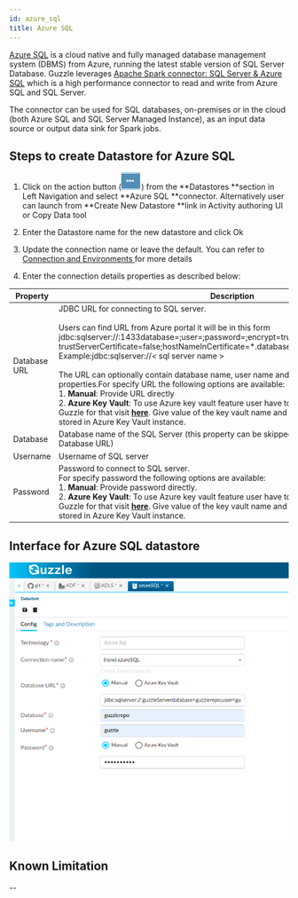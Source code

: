 ```yaml
---
id: azure_sql
title: Azure SQL
---
```


[Azure SQL](https://docs.microsoft.com/en-us/azure/azure-sql/) is a cloud native and fully managed database management system (DBMS) from Azure, running the latest stable version of SQL Server Database. Guzzle leverages [Apache Spark connector: SQL Server & Azure SQL](https://docs.microsoft.com/en-us/sql/connect/spark/connector?view=sql-server-ver15) which is a high performance connector to read and write from Azure SQL and SQL Server. 

The connector can be used for SQL databases, on-premises or in the cloud (both Azure SQL and SQL Server Managed Instance), as an input data source or output data sink for Spark jobs.

## Steps to create Datastore for Azure SQL

1. Click on the action button (![image alt text](/img/docs/how-to-guides/datastores/action_button.png)) from the **Datastores **section in Left Navigation and select **Azure SQL **connector. Alternatively user can launch from **Create New Datastore **link in Activity authoring UI or Copy Data tool


2. Enter the Datastore name for the new datastore and click Ok

3. Update the connection name or leave the default. You can refer to [Connection and Environments ](../connection_and_environment/connection_and_environment) for more details

4. Enter the connection details properties as described below:


|Property|Description|Required|
|--- |--- |--- |
|Database URL|JDBC URL for connecting to SQL server.<br /><br /> Users can find URL from Azure portal it will be in this form jdbc:sqlserver://:1433database=;user=;password=;encrypt=true;<br />trustServerCertificate=false;hostNameInCertificate=*.database.windows.net;loginTimeout=30;<br />Example:jdbc:sqlserver://&lt; sql server name &gt;<br /><br />The URL can optionally contain database name, user name and other connection properties.For specify URL the following options are available:<br/>1. **Manual**: Provide URL directly<br/>2. **Azure Key Vault**: To use Azure key vault feature user have to integrate Key Vault with Guzzle for that visit **[here](../features/how_key_vault_is_used_to_integrate_guzzle)**. Give value of the key vault name and secret name where URL is stored in Azure Key Vault instance.|Yes|
|Database|Database name of the SQL Server (this property can be skipped if it's specified as part of Database URL)|yes|
|Username|Username of SQL server|yes|
|Password|Password to connect to SQL server.<br/> For specify password the following options are available:<br/>1. **Manual**: Provide password directly. <br/>2. **Azure Key Vault**: To use Azure key vault feature user have to integrate Key Vault with Guzzle for that visit **[here](../features/how_key_vault_is_used_to_integrate_guzzle)**. Give value of the key vault name and secret name where password is stored in Azure Key Vault instance. |yes|

## Interface for Azure SQL datastore

<a href="https://guzzle.justanalytics.com/img/docs/how-to-guides/datastores/AzureSQL_1.png" target="_self" >
    <img src="/img/docs/how-to-guides/datastores/AzureSQL_1.png" />
</a>

## Known Limitation

--